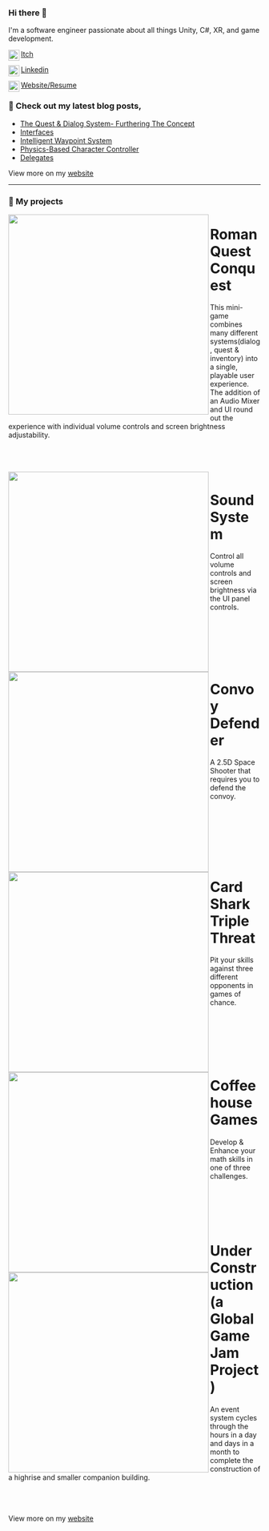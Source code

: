 ### Hi there 👋

I'm a software engineer passionate about all things Unity, C#, XR, and game development.

[<img align="left" width="22px" src="https://assetsio.reedpopcdn.com/Itch.io_logo.jpg?width=1200&height=1200&fit=crop&quality=100&format=png&enable=upscale&auto=webp"/>Itch](https://eyetengu.itch.io/)

[<img align="left" width="22px" src="https://cdn-icons-png.flaticon.com/512/174/174857.png"/>Linkedin](https://www.linkedin.com/in/eric-young-dev/)

[<img align="left" width="22px" src="http://samuelarminana.com/favicon.ico"/>Website/Resume](https://warrior-ways.com/)

### 📝 Check out my latest blog posts,
<!-- BLOG-POST-LIST:START -->
- [The Quest & Dialog System- Furthering The Concept](https://medium.com/@younge205/the-quest-dialog-system-furthering-the-concept-c302a88a5ad1?source=user_profile---------3----------------------------)
- [Interfaces](https://medium.com/@younge205/interfaces-27d3553d2616?source=user_profile---------15----------------------------)
- [Intelligent Waypoint System](https://medium.com/@younge205/intelligent-waypoint-system-cd215ceacab7?source=user_profile---------17----------------------------)
- [Physics-Based Character Controller](https://medium.com/@younge205/physics-based-character-controller-e913cfab63c6?source=user_profile---------20----------------------------)
- [Delegates](https://medium.com/@younge205/delegates-2d7964332eae?source=user_profile---------12----------------------------)
<!-- BLOG-POST-LIST:END -->
View more on my [website](https://eveciana21.wixsite.com/lobogames)

---
### 💾 My projects

<img src="https://i.imgur.com/WhN1mac.png" align="left" width="400px"/>

# Roman Quest Conquest
This mini-game combines many different systems(dialog, quest & inventory) into a single, playable user experience. The addition of an Audio Mixer and UI round out the experience with individual volume controls and screen brightness adjustability.

<br/>
<br/>
<br/>



<img src="https://i.imgur.com/1IbHnIc.png" align="left" width="400px"/>



# Sound System
Control all volume controls and screen brightness via the UI panel controls.


<br/>
<br/>
<br/>
<br/>
<br/>


<img src="https://i.imgur.com/tSyEpnJ.png" align="left" width="400px"/> 



# Convoy Defender
A 2.5D Space Shooter that requires you to defend the convoy.​

<br/>
<br/>
<br/>
<br/>
<br/>
<br/>


<img src="https://i.imgur.com/uaA2YE7.png" align="left" width="400px"/> 

# Card Shark Triple Threat
Pit your skills against three different opponents in games of chance.
<br/>
<br/>
<br/>
<br/>
<br/>
<br/>
<br/>

<img src="https://i.imgur.com/xPx9TWf.png" align="left" width="400px"/> 

# Coffeehouse Games
Develop & Enhance your math skills in one of three challenges.
<br/>
<br/>
<br/>
<br/>
<br/>
<br/>


<img src="https://i.imgur.com/GqTlUxf.png" align="left" width="400px"/> 

# Under Construction (a Global Game Jam Project)
An event system cycles through the hours in a day and days in a month to complete the construction of a highrise and smaller companion building.
<br/>
<br/>
<br/>
<br/>





View more on my [website](https://warrior-ways.com/)


